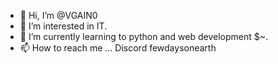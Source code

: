 - 👋 Hi, I’m @VGAIN0
- 👀 I’m interested in IT.
- 🌱 I’m currently learning to python and web development $~.
- 📫 How to reach me ... Discord fewdaysonearth

<!---
VGAIN0/VGAIN0 is a ✨ special ✨ repository because its `README.md` (this file) appears on your GitHub profile.
You can click the Preview link to take a look at your changes.
--->
